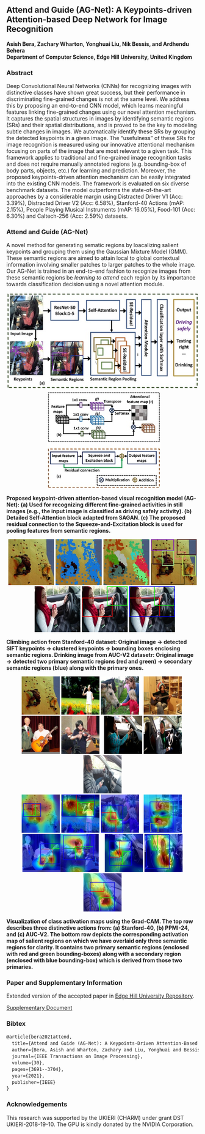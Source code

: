## Attend and Guide (AG-Net): A Keypoints-driven Attention-based Deep Network for Image Recognition 
**Asish Bera, Zachary Wharton, Yonghuai Liu, Nik Bessis, and Ardhendu Behera**<br/>
**Department of Computer Science, Edge Hill University, United Kingdom**

### Abstract
Deep Convolutional Neural Networks (CNNs) for recognizing images with distinctive classes have shown great success, but their performance in discriminating fine-grained changes is not at the same level. We address this by proposing an end-to-end CNN model, which learns meaningful features linking fine-grained changes using our novel attention mechanism. It captures the spatial structures in images by identifying semantic regions (SRs) and their spatial distributions, and is proved to be the key to modeling subtle changes in images. We automatically identify these SRs by grouping the detected keypoints in a given image. The “usefulness” of these SRs for image recognition is measured using our innovative attentional mechanism focusing on parts of the image that are most relevant to a given task. This framework applies to traditional and fine-grained image recognition tasks and does not require manually annotated regions (e.g. bounding-box of body parts, objects, etc.) for learning and prediction. Moreover, the proposed keypoints-driven attention mechanism can be easily integrated into the existing CNN models. The framework is evaluated on six diverse benchmark datasets. The model outperforms the state-of-the-art approaches by a considerable margin using Distracted Driver V1 (Acc: 3.39%), Distracted Driver V2 (Acc: 6.58%), Stanford-40 Actions (mAP: 2.15%), People Playing Musical Instruments (mAP: 16.05%), Food-101 (Acc: 6.30%) and Caltech-256 (Acc: 2.59%) datasets.

### Attend and Guide (AG-Net)
A novel method for generating sematic regions by loacalizing salient keypoints and grouping them using the Gaussian Mixture Model (GMM). These semantic regions are aimed to attain local to global contextual information involving smaller patches to larger patches to the whole image. Our AG-Net is trained in an end-to-end fashion to recognize images from these semantic regions be _learning to attend_ each region by its importance towards classification decision using a novel attention module. 

<p align="center">
<img src="1a.jpg"/>&nbsp;&nbsp;<img src="1B_C.jpg"/></p>

**Proposed keypoint-driven attention-based visual recognition model (AG-Net): (a) Used for recognizing different fine-grained activities in still images (e.g., the input image is classified as driving safely activity). (b) Detailed Self-Attention block adapted from SAGAN. (c) The proposed residual connection to the Squeeze-and-Excitation block is used for pooling features from semantic regions.**

<p align="center">
  <img src="1_climbing_288.jpg" alt="drawing" height="120"/>&nbsp;<img src="2_sift_keypoints_climbing.jpg" alt="drawing" height="120"/>&nbsp;<img src="3grp_keypoints_climbing.jpg" alt="drawing" height="120"/>&nbsp;<img src="4_output_climbing.jpg" alt="drawing" height="120"/>&nbsp;&nbsp;&nbsp;<img src="Drinking_V2.jpg" alt="drawing" height="120"/>&nbsp;<img src="Drinking_V2_PRs.jpg" alt="drawing" height="120"/>&nbsp;<img src="Drinking_V2_SRs.jpg" alt="drawing" height="120"/></p>  

**Climbing action from Stanford-40 dataset: Original image &#8594; detected SIFT keypoints &#8594; clustered keypoints &#8594; bounding boxes enclosing semantic regions. Drinking image from AUC-V2 datasetr: Original image &#8594; detected two primary semantic regions (red and green) &#8594;  secondary semantic regions (blue) along with the
primary ones.**

<p align="center"><img src="1_climbing_288.jpg" alt="drawing" height="100"/>&nbsp;<img src="blowing_bubbles_155.jpg" alt="drawing" height="100"/>&nbsp;<img src="feeding_a_horse_064.jpg" alt="drawing" height="100"/>&nbsp;&nbsp;&nbsp;<img src="Norm_Play_Guitar_141_0.jpg" alt="drawing" height="100"/>&nbsp;<img src="Norm_With_Guitar_161_0.jpg" alt="drawing" height="100"/>&nbsp;<img src="Norm_Play_Violin_131_0.jpg" alt="drawing" height="100"/>&nbsp;&nbsp;&nbsp;<img src="C1_186_V2.jpg" alt="drawing" height="100"/>&nbsp;<img src="C1_197_V2.jpg" alt="drawing" height="100"/>&nbsp;<img src="C1_278_V2.jpg" alt="drawing" height="100"/><br/><img src="output1_6_climbing_288.jpg" alt="drawing" height="100"/>&nbsp;<img src="output0_6_blowing_bubbles_155.jpg" alt="drawing" height="100"/>&nbsp;<img src="output3_6_feeding_a_horse_064.jpg" alt="drawing" height="100"/>&nbsp;&nbsp;&nbsp;<img src="output1_5_Norm_Play_Guitar_141_0.jpg" alt="drawing" height="100"/>&nbsp;<img src="output6_7_Norm_With_Guitar_161_0.jpg" alt="drawing" height="100"/><img src="output3_5_Norm_Play_Violin_131_0.jpg" alt="drawing" height="100"/>&nbsp;&nbsp;&nbsp;&nbsp;<img src="output1_2_C1_186_V2.jpg" alt="drawing" height="100"/>&nbsp;<img src="output4_6_C1_197_V2.jpg" alt="drawing" height="100"/><img src="output2_3_C1_278_V2.jpg" alt="drawing" height="100"/></p>

**Visualization of class activation maps using the Grad-CAM. The top row describes three distinctive actions from: (a) Stanford-40, (b) PPMI-24, and (c) AUC-V2. The bottom row depicts the corresponding activation map of salient regions on which we have overlaid only three semantic regions for clarity. It contains two primary semantic regions (enclosed with red and green bounding-boxes) along with a secondary region (enclosed with blue bounding-box) which is derived from those two primaries.**

### Paper and Supplementary Information
Extended version of the accepted paper in [Edge Hill University Repository](https://research.edgehill.ac.uk/ws/files/37514277/IEEE_TIP_AG_Net.pdf).

[Supplementary Document](Supplementary-TIP-22638-2020.final.pdf)
### Bibtex
```markdown
@article{bera2021attend,
  title={Attend and Guide (AG-Net): A Keypoints-Driven Attention-Based Deep Network for Image Recognition},
  author={Bera, Asish and Wharton, Zachary and Liu, Yonghuai and Bessis, Nik and Behera, Ardhendu},
  journal={IEEE Transactions on Image Processing},
  volume={30},
  pages={3691--3704},
  year={2021},
  publisher={IEEE}
}
```

### Acknowledgements

This research was supported by the UKIERI (CHARM) under grant DST UKIERI-2018-19-10. The GPU is kindly donated by the NVIDIA Corporation.
